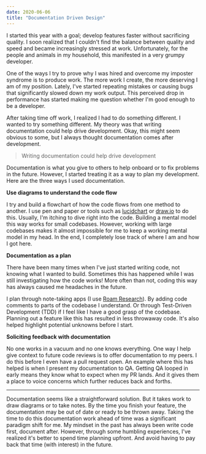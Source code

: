 ```yaml
---
date: 2020-06-06
title: "Documentation Driven Design"
---
```

I started this year with a goal; develop features faster without sacrificing quality. I soon realized that I couldn't find the balance between quality and speed and became increasingly stressed at work. Unfortunately, for the people and animals in my household, this manifested in a very grumpy developer.

One of the ways I try to prove why I was hired and overcome my imposter syndrome is to produce work. The more work I create, the more deserving I am of my position. Lately, I've started repeating mistakes or causing bugs that significantly slowed down my work output. This perceived drop in performance has started making me question whether I'm good enough to be a developer.

After taking time off work, I realized I had to do something different. I wanted to try something different. My theory was that writing documentation could help drive development. Okay, this might seem obvious to some, but I always thought documentation comes after development.

> Writing documentation could help drive development

Documentation is what you give to others to help onboard or to fix problems in the future. However, I started treating it as a way to plan my development. Here are the three ways I used documentation.

**Use diagrams to understand the code flow**

I try and build a flowchart of how the code flows from one method to another. I use pen and paper or tools such as [lucidchart](https://www.lucidchart.com/pages/ "Lucid Chart") or [draw.io](http://draw.io/) to do this. Usually, I'm itching to dive right into the code. Building a mental model this way works for small codebases. However, working with large codebases makes it almost impossible for me to keep a working mental model in my head. In the end, I completely lose track of where I am and how I got here.

**Documentation as a plan**

There have been many times when I've just started writing code, not knowing what I wanted to build. Sometimes this has happened while I was still investigating how the code works! More often than not, coding this way has always caused me headaches in the future.

I plan through note-taking apps (I use [Roam Research](https://roamresearch.com/ "Roam Research")). By adding code comments to parts of the codebase I understand. Or through Test-Driven Development (TDD) if I feel like I have a good grasp of the codebase. Planning out a feature like this has resulted in less throwaway code. It's also helped highlight potential unknowns before I start.

**Soliciting feedback with documentation**

No one works in a vacuum and no one knows everything. One way I help give context to future code reviews is to offer documentation to my peers. I do this before I even have a pull request open. An example where this has helped is when I present my documentation to QA. Getting QA looped in early means they know what to expect when my PR lands. And it gives them a place to voice concerns which further reduces back and forths.

***

Documentation seems like a straightforward solution. But it takes work to draw diagrams or to take notes. By the time you finish your feature, the documentation may be out of date or ready to be thrown away. Taking the time to do this documentation work ahead of time was a significant paradigm shift for me. My mindset in the past has always been write code first, document after. However, through some humbling experiences, I've realized it's better to spend time planning upfront. And avoid having to pay back that time (with interest) in the future.